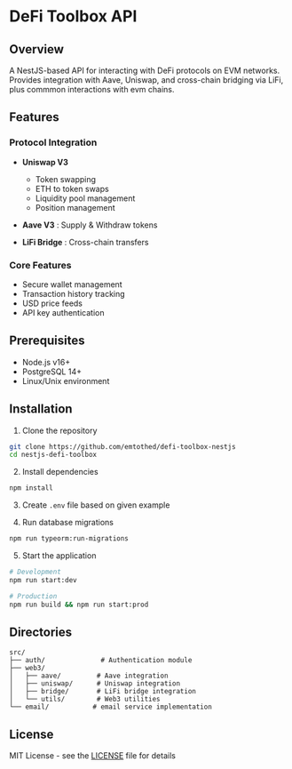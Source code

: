 # DeFi Toolbox API

## Overview
A  NestJS-based API for interacting with DeFi protocols on EVM networks. Provides integration with Aave, Uniswap, and cross-chain bridging via LiFi, plus commmon interactions with evm chains.

## Features

### Protocol Integration

- **Uniswap V3**
  - Token swapping
  - ETH to token swaps
  - Liquidity pool management
  - Position management
  
- **Aave V3** : Supply & Withdraw tokens
- **LiFi Bridge** : Cross-chain transfers

### Core Features
- Secure wallet management
- Transaction history tracking
- USD price feeds
- API key authentication

## Prerequisites
- Node.js v16+
- PostgreSQL 14+
- Linux/Unix environment

## Installation

1. Clone the repository
```bash
git clone https://github.com/emtothed/defi-toolbox-nestjs
cd nestjs-defi-toolbox
```

2. Install dependencies
```bash
npm install
```

3. Create `.env` file based on given example


4. Run database migrations
```bash
npm run typeorm:run-migrations
```

5. Start the application
```bash
# Development
npm run start:dev

# Production
npm run build && npm run start:prod
```


## Directories

```
src/
├── auth/              # Authentication module
├── web3/
│   ├── aave/         # Aave integration
│   ├── uniswap/      # Uniswap integration
│   ├── bridge/       # LiFi bridge integration
│   └── utils/        # Web3 utilities
└── email/           # email service implementation
```


## License
MIT License - see the [LICENSE](LICENSE) file for details
